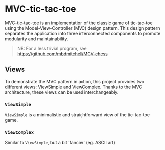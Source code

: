 # MVC-tic-tac-toe

MVC-tic-tac-toe is an implementation of the classic game of tic-tac-toe using the Model-View-Controller (MVC) design pattern. This design pattern separates the application into three interconnected components to promote modularity and maintainability.

>NB: For a less trivial program, see https://github.com/mbdmitchell/MCV-chess

## Views

To demonstrate the MVC pattern in action, this project provides two different views: ViewSimple and ViewComplex. Thanks to the MVC architecture, these views can be used interchangeably.

### `ViewSimple`
`ViewSimple` is a minimalistic and straightforward view of the tic-tac-toe game. 

### `ViewComplex`
Similar to `ViewSimple`, but a bit 'fancier' (eg. ASCII art)
